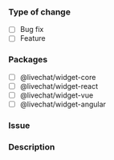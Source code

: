 ### Type of change

<!-- Check what type of PR it is by putting the 'x' sign in a bracket -->

- [ ] Bug fix
- [ ] Feature

### Packages

<!-- Check which package this PR affects by putting the 'x' sign in a bracket -->

- [ ] @livechat/widget-core
- [ ] @livechat/widget-react
- [ ] @livechat/widget-vue
- [ ] @livechat/widget-angular

### Issue

<!-- Paste here link to the issue that is resolved or fixed by this PR -->

### Description

<!-- Describe what changes this PR introduce -->
